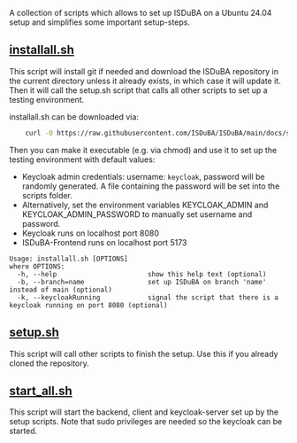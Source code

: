 <!--
 This file is Free Software under the Apache-2.0 License
 without warranty, see README.md and LICENSES/Apache-2.0.txt for details.

 SPDX-License-Identifier: Apache-2.0

 SPDX-FileCopyrightText: 2024 German Federal Office for Information Security (BSI) <https://www.bsi.bund.de>
 Software-Engineering: 2024 Intevation GmbH <https://intevation.de>
-->

A collection of scripts which allows to set up ISDuBA on a Ubuntu 24.04 setup and simplifies
some important setup-steps.

## [installall.sh](https://github.com/ISDuBA/ISDuBA/blob/main/docs/scripts/installall.sh)
This script will install git if needed and download the ISDuBA repository in the current directory unless it already exists, in which case it will update it.
Then it will call the setup.sh script that calls all other scripts to set up a testing environment.

installall.sh can be downloaded via:
``` bash
    curl -O https://raw.githubusercontent.com/ISDuBA/ISDuBA/main/docs/scripts/installall.sh
```
Then you can make it executable (e.g. via chmod) and use it to set up the testing environment with default values:
 * Keycloak admin credentials: username: ```keycloak```, password will be randomly generated. A file containing the password will be set into the scripts folder.
 * Alternatively, set the environment variables KEYCLOAK_ADMIN and KEYCLOAK_ADMIN_PASSWORD to manually set username and password.
 * Keycloak runs on localhost port 8080
 * ISDuBA-Frontend runs on localhost port 5173

```
Usage: installall.sh [OPTIONS]
where OPTIONS:
  -h, --help                       show this help text (optional)
  -b, --branch=name                set up ISDuBA on branch 'name' instead of main (optional)
  -k, --keycloakRunning            signal the script that there is a keycloak running on port 8080 (optional)
```

## [setup.sh](https://github.com/ISDuBA/ISDuBA/blob/main/docs/scripts/setup.sh)
This script will call other scripts to finish the setup. Use this if you already cloned the repository.

## [start_all.sh](https://github.com/ISDuBA/ISDuBA/blob/main/docs/scripts/start_all.sh)
This script will start the backend, client and keycloak-server set up by the setup scripts.
Note that sudo privileges are needed so the keycloak can be started.

